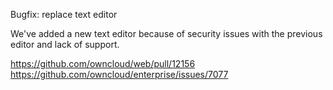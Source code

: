 Bugfix: replace text editor

We've added a new text editor because of security issues with the previous editor and lack of support.

https://github.com/owncloud/web/pull/12156
https://github.com/owncloud/enterprise/issues/7077
